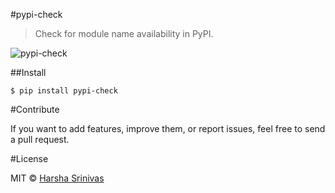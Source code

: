 #pypi-check
>Check for module name availability in PyPI.

![pypi-check](https://github.com/harshasrinivas/pypi-check/blob/master/pypi_check.png)

##Install

```
$ pip install pypi-check
```

#Contribute

If you want to add features, improve them, or report issues, feel free to send a pull request.


#License

MIT © [Harsha Srinivas](https://harshasrinivas.me)


